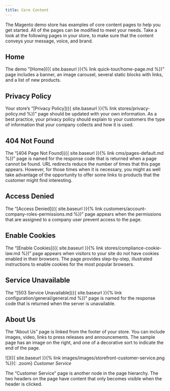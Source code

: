 ```yaml
---
title: Core Content
---
```


The Magento demo store has examples of core content pages to help you get started. All of the pages can be modified to meet your needs. Take a look at the following pages in your store, to make sure that the content conveys your message, voice, and brand.

## Home

The demo ”[Home]({{ site.baseurl }}{% link quick-tour/home-page.md %})” page includes a banner, an image carousel, several static blocks with links, and a list of new products.

## Privacy Policy

Your store’s “[Privacy Policy]({{ site.baseurl }}{% link stores/privacy-policy.md %})” page should be updated with your own information. As a best practice, your privacy policy should explain to your customers the type of information that your company collects and how it is used.

## 404 Not Found

The “[404 Page Not Found]({{ site.baseurl }}{% link cms/pages-default.md %})” page is named for the response code that is returned when a page cannot be found. URL redirects reduce the number of times that this page appears. However, for those times when it is necessary, you might as well take advantage of the opportunity to offer some links to products that the customer might find interesting.

<!--{% if "Default.B2B Only" contains site.edition %}-->
## Access Denied

The “[Access Denied]({{ site.baseurl }}{% link customers/account-company-roles-permissions.md %})” page appears when the permissions that are assigned to a company user prevent access to the page.

<!--{% endif %}-->
## Enable Cookies

The “[Enable Cookies]({{ site.baseurl }}{% link stores/compliance-cookie-law.md %})” page appears when visitors to your site do not have cookies enabled in their browsers. The page provides step-by-step, illustrated instructions to enable cookies for the most popular browsers.

## Service Unavailable

The “[503 Service Unavailable]({{ site.baseurl }}{% link configuration/general/general.md %})" page is named for the response code that is returned when the server is unavailable.

## About Us

The “About Us” page is linked from the footer of your store. You can include images, video, links to press releases and announcements. The sample page has an image on the right, and one of a decorative sort to indicate the end of the page.

![]({{ site.baseurl }}{% link images/images/storefront-customer-service.png %}){: .zoom}
_Customer Service_

The “Customer Service” page is another node in the page hierarchy. The two headers on the page have content that only becomes visible when the header is clicked.
